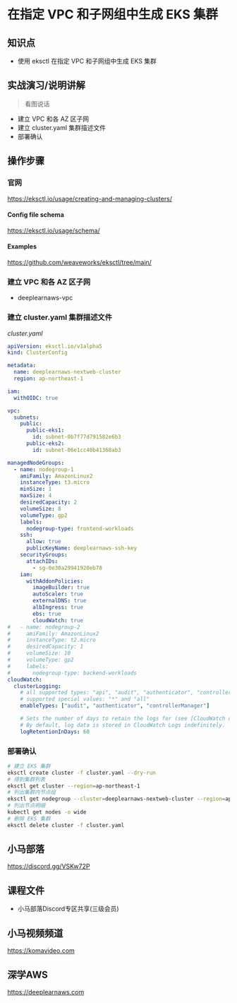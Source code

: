 在指定 VPC 和子网组中生成 EKS 集群
===============================

## 知识点

* 使用 eksctl 在指定 VPC 和子网组中生成 EKS 集群

## 实战演习/说明讲解

>看图说话

+ 建立 VPC 和各 AZ 区子网
+ 建立 cluster.yaml 集群描述文件
+ 部署确认

## 操作步骤

### 官网

https://eksctl.io/usage/creating-and-managing-clusters/

#### Config file schema

https://eksctl.io/usage/schema/

#### Examples

https://github.com/weaveworks/eksctl/tree/main/

### 建立 VPC 和各 AZ 区子网

+ deeplearnaws-vpc

### 建立 cluster.yaml 集群描述文件

*cluster.yaml*

```yml
apiVersion: eksctl.io/v1alpha5
kind: ClusterConfig

metadata:
  name: deeplearnaws-nextweb-cluster
  region: ap-northeast-1

iam:
  withOIDC: true

vpc:
  subnets:
    public:
      public-eks1:
        id: subnet-0b7f77d791582e6b3
      public-eks2:
        id: subnet-06e1cc40b41368ab3

managedNodeGroups:
  - name: nodegroup-1
    amiFamily: AmazonLinux2
    instanceType: t3.micro
    minSize: 1
    maxSize: 4
    desiredCapacity: 2
    volumeSize: 8
    volumeType: gp2
    labels:
      nodegroup-type: frontend-workloads
    ssh:
      allow: true
      publicKeyName: deeplearnaws-ssh-key
    securityGroups:
      attachIDs:
        - sg-0e30a29941920eb78
    iam:
      withAddonPolicies:
        imageBuilder: true
        autoScaler: true
        externalDNS: true
        albIngress: true
        ebs: true
        cloudWatch: true
#   - name: nodegroup-2
#     amiFamily: AmazonLinux2
#     instanceType: t2.micro
#     desiredCapacity: 1
#     volumeSize: 10
#     volumeType: gp2
#     labels:
#       nodegroup-type: backend-workloads
cloudWatch:
  clusterLogging:
    # all supported types: "api", "audit", "authenticator", "controllerManager", "scheduler"
    # supported special values: "*" and "all"
    enableTypes: ["audit", "authenticator", "controllerManager"]

    # Sets the number of days to retain the logs for (see [CloudWatch docs](https://docs.aws.amazon.com/AmazonCloudWatchLogs/latest/APIReference/API_PutRetentionPolicy.html#API_PutRetentionPolicy_RequestSyntax)).
    # By default, log data is stored in CloudWatch Logs indefinitely.
    logRetentionInDays: 60
```

### 部署确认

```bash
# 建立 EKS 集群
eksctl create cluster -f cluster.yaml --dry-run
# 得到集群列表
eksctl get cluster --region=ap-northeast-1
# 列出集群内节点组
eksctl get nodegroup --cluster=deeplearnaws-nextweb-cluster --region=ap-northeast-1
# 列出节点明细
kubectl get nodes -o wide
# 删除 EKS 集群
eksctl delete cluster -f cluster.yaml
```

## 小马部落

https://discord.gg/VSKw72P

## 课程文件

+ 小马部落Discord专区共享(三级会员)

## 小马视频频道

https://komavideo.com

## 深学AWS

https://deeplearnaws.com
